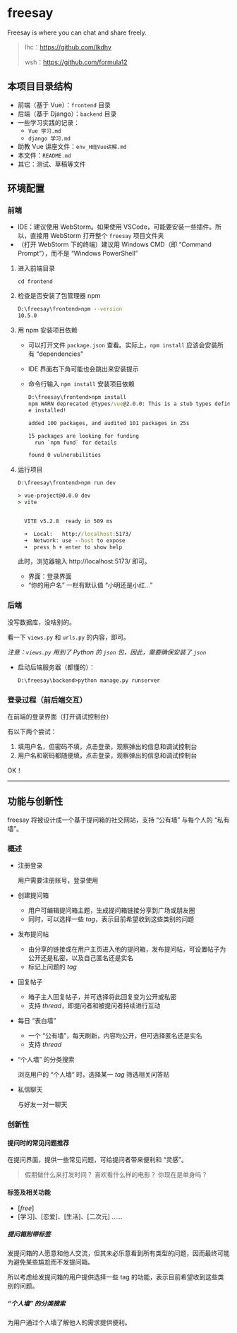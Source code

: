 

# freesay

Freesay is where you can chat and share freely. 

> lhc：https://github.com/lkdhy
>
> wsh：https://github.com/formula12

## 本项目目录结构

* 前端（基于 Vue）：`frontend` 目录
* 后端（基于 Django）：`backend` 目录
* 一些学习实践的记录：
  * `Vue 学习.md`
  * `django 学习.md`
* 助教 Vue 讲座文件：`env_H班Vue讲解.md`
* 本文件：`README.md`
* 其它：测试、草稿等文件

## 环境配置

### 前端

* IDE：建议使用 WebStorm。如果使用 VSCode，可能要安装一些插件。所以，直接用 WebStorm 打开整个 `freesay` 项目文件夹
* （打开 WebStorm 下的终端）建议用 Windows CMD（即 “Command Prompt”），而不是 “Windows PowerShell”

1. 进入前端目录

   `cd frontend`

2. 检查是否安装了包管理器 npm

   ```cmd
   D:\freesay\frontend>npm --version 
   10.5.0
   ```

3. 用 npm 安装项目依赖

   * 可以打开文件 `package.json` 查看。实际上，`npm install` 应该会安装所有 “dependencies”

   * IDE 界面右下角可能也会跳出来安装提示

   * 命令行输入 `npm install` 安装项目依赖

     ```cmd
     D:\freesay\frontend>npm install
     npm WARN deprecated @types/vue@2.0.0: This is a stub types definition for vuejs (https://github.com/vuejs/vue). vuejs provides its own type definitions, so you don't need @types/vu
     e installed!
     
     added 100 packages, and audited 101 packages in 25s
     
     15 packages are looking for funding
       run `npm fund` for details
     
     found 0 vulnerabilities
     
     ```

4. 运行项目

   ```cmd
   D:\freesay\frontend>npm run dev
   
   > vue-project@0.0.0 dev
   > vite
   
   
     VITE v5.2.8  ready in 509 ms
   
     ➜  Local:   http://localhost:5173/
     ➜  Network: use --host to expose
     ➜  press h + enter to show help
   
   ```

   此时，浏览器输入 http://localhost:5173/ 即可。

   * 界面：登录界面
   * “你的用户名” 一栏有默认值 “小明还是小红...”

### 后端

没写数据库，没啥别的。

看一下 `views.py` 和 `urls.py` 的内容，即可。

*注意：`views.py` 用到了 Python 的  `json` 包，因此，需要确保安装了 `json`*

* 启动后端服务器（都懂的）：

  ```cmd
  D:\freesay\backend>python manage.py runserver
  ```

### 登录过程（前后端交互）

在前端的登录界面（打开调试控制台）

有以下两个尝试：

1. 填用户名，但密码不填，点击登录，观察弹出的信息和调试控制台
2. 用户名和密码都随便填，点击登录，观察弹出的信息和调试控制台

OK！

---



## 功能与创新性

freesay 将被设计成一个基于提问箱的社交网站，支持 “公有墙” 与每个人的 “私有墙”。

### 概述

- 注册登录

  用户需要注册账号，登录使用

- 创建提问箱
  - 用户可编辑提问箱主题，生成提问箱链接分享到广场或朋友圈
  - 同时，可以选择一些 *tag*，表示目前希望收到这些类别的问题
  
- 发布提问帖
  - 由分享的链接或在用户主页进入他的提问箱，发布提问帖，可设置帖子为公开还是私密，以及自己匿名还是实名
  - 标记上问题的 *tag*
  
- 回复帖子
  - 箱子主人回复帖子，并可选择将此回复变为公开或私密
  - 支持 *thread*，即提问者和被提问者持续进行互动
  
- 每日 “表白墙”
  - 一个 “公有墙”，每天刷新，内容均公开，但可选择匿名还是实名
  - 支持 *thread*
  
- “个人墙” 的分类搜索

  浏览用户的 “个人墙“ 时，选择某一 *tag* 筛选相关问答贴

- 私信聊天
  
  与好友一对一聊天

### 创新性

#### 提问时的常见问题推荐

在提问界面，提供一些常见问题，可给提问者带来便利和 “灵感”。

> 假期做什么来打发时间？
> 喜欢看什么样的电影？
> 你现在是单身吗？

#### 标签及相关功能

* [*free*]
* [学习]、[恋爱]、[生活]、[二次元] ……

##### 提问箱附带标签

发提问箱的人愿意和他人交流，但其未必乐意看到所有类型的问题，因而最终可能为避免某些尴尬而不发提问箱。

所以考虑给发提问箱的用户提供选择一些 tag 的功能，表示目前希望收到这些类别的问题。

##### “个人墙” 的分类搜索

为用户通过个人墙了解他人的需求提供便利。
